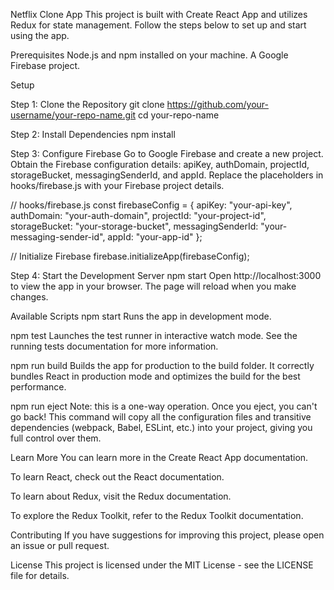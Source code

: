 Netflix Clone App
This project is built with Create React App and utilizes Redux for state management. Follow the steps below to set up and start using the app.


Prerequisites
Node.js and npm installed on your machine.
A Google Firebase project.


Setup

Step 1: Clone the Repository
git clone https://github.com/your-username/your-repo-name.git
cd your-repo-name

Step 2: Install Dependencies
npm install

Step 3: Configure Firebase
Go to Google Firebase and create a new project.
Obtain the Firebase configuration details: apiKey, authDomain, projectId, storageBucket, messagingSenderId, and appId.
Replace the placeholders in hooks/firebase.js with your Firebase project details.

// hooks/firebase.js
const firebaseConfig = {
  apiKey: "your-api-key",
  authDomain: "your-auth-domain",
  projectId: "your-project-id",
  storageBucket: "your-storage-bucket",
  messagingSenderId: "your-messaging-sender-id",
  appId: "your-app-id"
};

// Initialize Firebase
firebase.initializeApp(firebaseConfig);


Step 4: Start the Development Server
npm start
Open http://localhost:3000 to view the app in your browser. The page will reload when you make changes.

Available Scripts
npm start
Runs the app in development mode.

npm test
Launches the test runner in interactive watch mode. See the running tests documentation for more information.

npm run build
Builds the app for production to the build folder. It correctly bundles React in production mode and optimizes the build for the best performance.

npm run eject
Note: this is a one-way operation. Once you eject, you can't go back! This command will copy all the configuration files and transitive dependencies (webpack, Babel, ESLint, etc.) into your project, giving you full control over them.

Learn More
You can learn more in the Create React App documentation.

To learn React, check out the React documentation.

To learn about Redux, visit the Redux documentation.

To explore the Redux Toolkit, refer to the Redux Toolkit documentation.

Contributing
If you have suggestions for improving this project, please open an issue or pull request.

License
This project is licensed under the MIT License - see the LICENSE file for details.
